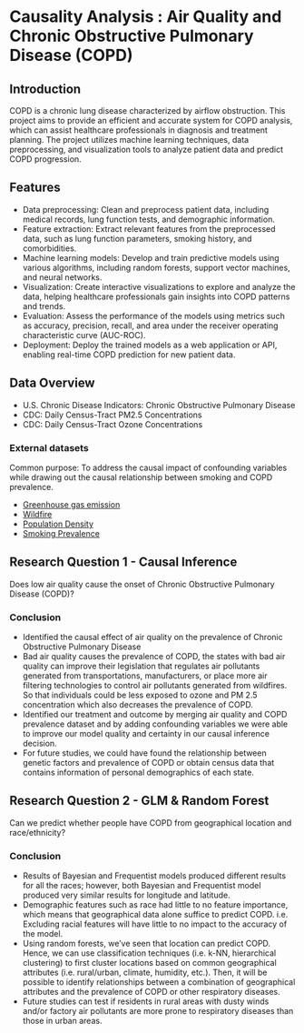 # Causality Analysis : Air Quality and Chronic Obstructive Pulmonary Disease (COPD)

## Introduction

COPD is a chronic lung disease characterized by airflow obstruction. This project aims to provide an efficient and accurate system for COPD analysis, which can assist healthcare professionals in diagnosis and treatment planning. The project utilizes machine learning techniques, data preprocessing, and visualization tools to analyze patient data and predict COPD progression.

## Features

- Data preprocessing: Clean and preprocess patient data, including medical records, lung function tests, and demographic information.
- Feature extraction: Extract relevant features from the preprocessed data, such as lung function parameters, smoking history, and comorbidities.
- Machine learning models: Develop and train predictive models using various algorithms, including random forests, support vector machines, and neural networks.
- Visualization: Create interactive visualizations to explore and analyze the data, helping healthcare professionals gain insights into COPD patterns and trends.
- Evaluation: Assess the performance of the models using metrics such as accuracy, precision, recall, and area under the receiver operating characteristic curve (AUC-ROC).
- Deployment: Deploy the trained models as a web application or API, enabling real-time COPD prediction for new patient data.

## Data Overview

- U.S. Chronic Disease Indicators: Chronic Obstructive Pulmonary Disease
- CDC: Daily Census-Tract PM2.5 Concentrations
- CDC: Daily Census-Tract Ozone Concentrations

### External datasets
Common purpose: To address the causal impact of confounding variables while drawing out the causal relationship between smoking and COPD prevalence.

- <a href="https://ghgdata.epa.gov/ghgp/main.do#/listFacility/?q=Find%20a%20Facility%20or%20Location&st=&bs=&et=&fid=&sf=11001100&lowE=-20000&highE=23000000&g1=1&g2=1&g3=1&g4=1&g5=1&g6=0&g7=1&g8=1&g9=1&g10=1&g11=1&g12=1&s1=1&s2=1&s3=1&s4=1&s5=1&s6=1&s7=1&s8=1&s9=1&s10=1&s201=1&s202=1&s203=1&s204=1&s301=1&s302=1&s303=1&s304=1&s305=1&s306=1&s307=1&s401=1&s402=1&s403=1&s404=1&s405=1&s601=1&s602=1&s701=1&s702=1&s703=1&s704=1&s705=1&s706=1&s707=1&s708=1&s709=1&s710=1&s711=1&s801=1&s802=1&s803=1&s804=1&s805=1&s806=1&s807=1&s808=1&s809=1&s810=1&s901=1&s902=1&s903=1&s904=1&s905=1&s906=1&s907=1&s908=1&s909=1&s910=1&s911=1&si=&ss=&so=0&ds=E&yr=2011&tr=current&cyr=2011&ol=0&sl=0&rs=ALL"> Greenhouse gas emission </a>
- <a href="https://www.kaggle.com/datasets/capcloudcoder/us-wildfire-data-plus-other-attributes?select=Wildfire_att_description.txt"> Wildfire </a>
- <a href="https://www.census.gov/data/datasets/time-series/demo/popest/2010s-state-total.html"> Population Density </a>
- <a href="https://ghdx.healthdata.org/record/ihme-data/united-states-smoking-prevalence-county-1996-2012"> Smoking Prevalence </a>

## Research Question 1 - Causal Inference

Does low air quality cause the onset of Chronic Obstructive Pulmonary Disease (COPD)?

### Conclusion

- Identified the causal effect of air quality on the prevalence of Chronic Obstructive Pulmonary Disease
- Bad air quality causes the prevalence of COPD, the states with bad air quality can improve their legislation that regulates air pollutants generated from transportations, manufacturers, or place more air filtering technologies to control air pollutants generated from wildfires. So that individuals could be less exposed to ozone and PM 2.5 concentration which also decreases the prevalence of COPD.
- Identified our treatment and outcome by merging air quality and COPD prevalence dataset and by adding confounding variables we were able to improve our model quality and certainty in our causal inference decision. 
- For future studies, we could have found the relationship between genetic factors and prevalence of COPD or obtain census data that contains information of personal demographics of each state.

## Research Question 2 - GLM & Random Forest

Can we predict whether people have COPD from geographical location and race/ethnicity?

### Conclusion

- Results of Bayesian and Frequentist models produced different results for all the races; however, both Bayesian and Frequentist model produced very similar results for longitude and latitude.
- Demographic features such as race had little to no feature importance, which means that geographical data alone suffice to predict COPD. i.e. Excluding racial features will have little to no impact to the accuracy of the model.
- Using random forests, we’ve seen that location can predict COPD. Hence, we can use classification techniques (i.e. k-NN, hierarchical clustering) to first cluster locations based on common geographical attributes (i.e. rural/urban, climate, humidity, etc.). Then, it will be possible to identify relationships between a combination of geographical attributes and the prevalence of COPD or other respiratory diseases.
- Future studies can test if residents in rural areas with dusty winds and/or factory air pollutants are more prone to respiratory diseases than those in urban areas. 


